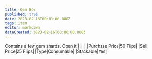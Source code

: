 ```yaml
---
title: Gem Box
published: true
date: 2023-02-16T00:00:00.000Z
tags: item
editor: markdown
dateCreated: 2023-02-16T00:00:00.000Z
---
```


Contains a few gem shards. Open it
|-|-|
|Purchase Price|50 Flips|
|Sell Price|25 Flips|
|Type|Consumable|
|Stackable|Yes|

